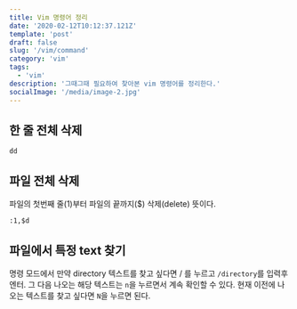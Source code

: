 ```yaml
---
title: Vim 명령어 정리
date: '2020-02-12T10:12:37.121Z'
template: 'post'
draft: false
slug: '/vim/command'
category: 'vim'
tags:
  - 'vim'
description: '그때그때 필요하여 찾아본 vim 명령어를 정리한다.'
socialImage: '/media/image-2.jpg'
---
```


## 한 줄 전체 삭제

```
dd
```

## 파일 전체 삭제

파일의 첫번째 줄(1)부터 파일의 끝까지(\$) 삭제(delete) 뜻이다.

```
:1,$d
```

## 파일에서 특정 text 찾기

명령 모드에서 만약 directory 텍스트를 찾고 싶다면 / 를 누르고 `/directory`를 입력후 엔터. 그 다음 나오는 해당 텍스트는 `n`을 누르면서 계속 확인할 수 있다. 현재 이전에 나오는 텍스트를 찾고 싶다면 `N`을 누르면 된다.
